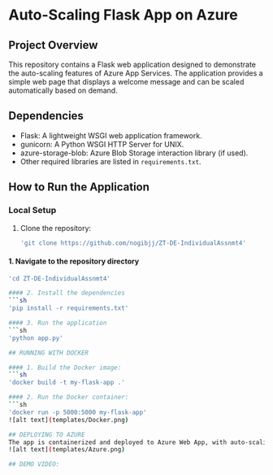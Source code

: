 # Auto-Scaling Flask App on Azure

## Project Overview

This repository contains a Flask web application designed to demonstrate the auto-scaling features of Azure App Services. The application provides a simple web page that displays a welcome message and can be scaled automatically based on demand.

## Dependencies

- Flask: A lightweight WSGI web application framework.
- gunicorn: A Python WSGI HTTP Server for UNIX.
- azure-storage-blob: Azure Blob Storage interaction library (if used).
- Other required libraries are listed in `requirements.txt`.

## How to Run the Application

### Local Setup

1. Clone the repository:
   ```sh
   'git clone https://github.com/nogibjj/ZT-DE-IndividualAssnmt4'

#### 1. Navigate to the repository directory
   ```sh
   'cd ZT-DE-IndividualAssnmt4'

#### 2. Install the dependencies
   ```sh
   'pip install -r requirements.txt'

#### 3. Run the application
   ```sh
   'python app.py'

## RUNNING WITH DOCKER

#### 1. Build the Docker image:
   ```sh
   'docker build -t my-flask-app .'

#### 2. Run the Docker container:
   ```sh
   'docker run -p 5000:5000 my-flask-app'
![alt text](templates/Docker.png)

## DEPLOYING TO AZURE
The app is containerized and deployed to Azure Web App, with auto-scaling configured to handle varying loads.
![alt text](templates/Azure.png)

## DEMO VIDEO:
